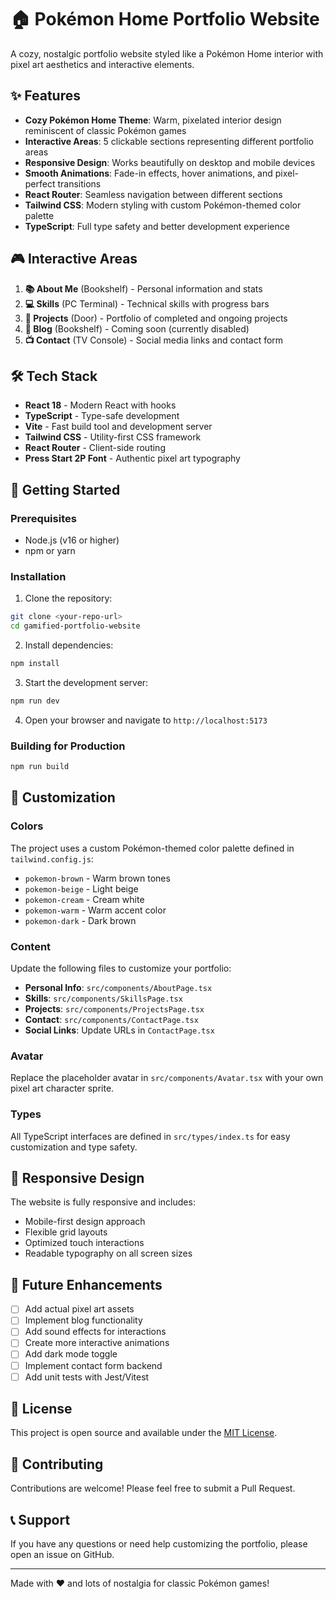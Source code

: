 # 🏠 Pokémon Home Portfolio Website

A cozy, nostalgic portfolio website styled like a Pokémon Home interior with pixel art aesthetics and interactive elements.

## ✨ Features

- **Cozy Pokémon Home Theme**: Warm, pixelated interior design reminiscent of classic Pokémon games
- **Interactive Areas**: 5 clickable sections representing different portfolio areas
- **Responsive Design**: Works beautifully on desktop and mobile devices
- **Smooth Animations**: Fade-in effects, hover animations, and pixel-perfect transitions
- **React Router**: Seamless navigation between different sections
- **Tailwind CSS**: Modern styling with custom Pokémon-themed color palette
- **TypeScript**: Full type safety and better development experience

## 🎮 Interactive Areas

1. **📚 About Me** (Bookshelf) - Personal information and stats
2. **💻 Skills** (PC Terminal) - Technical skills with progress bars
3. **🚪 Projects** (Door) - Portfolio of completed and ongoing projects
4. **📖 Blog** (Bookshelf) - Coming soon (currently disabled)
5. **📺 Contact** (TV Console) - Social media links and contact form

## 🛠️ Tech Stack

- **React 18** - Modern React with hooks
- **TypeScript** - Type-safe development
- **Vite** - Fast build tool and development server
- **Tailwind CSS** - Utility-first CSS framework
- **React Router** - Client-side routing
- **Press Start 2P Font** - Authentic pixel art typography

## 🚀 Getting Started

### Prerequisites

- Node.js (v16 or higher)
- npm or yarn

### Installation

1. Clone the repository:

```bash
git clone <your-repo-url>
cd gamified-portfolio-website
```

2. Install dependencies:

```bash
npm install
```

3. Start the development server:

```bash
npm run dev
```

4. Open your browser and navigate to `http://localhost:5173`

### Building for Production

```bash
npm run build
```

## 🎨 Customization

### Colors

The project uses a custom Pokémon-themed color palette defined in `tailwind.config.js`:

- `pokemon-brown` - Warm brown tones
- `pokemon-beige` - Light beige
- `pokemon-cream` - Cream white
- `pokemon-warm` - Warm accent color
- `pokemon-dark` - Dark brown

### Content

Update the following files to customize your portfolio:

- **Personal Info**: `src/components/AboutPage.tsx`
- **Skills**: `src/components/SkillsPage.tsx`
- **Projects**: `src/components/ProjectsPage.tsx`
- **Contact**: `src/components/ContactPage.tsx`
- **Social Links**: Update URLs in `ContactPage.tsx`

### Avatar

Replace the placeholder avatar in `src/components/Avatar.tsx` with your own pixel art character sprite.

### Types

All TypeScript interfaces are defined in `src/types/index.ts` for easy customization and type safety.

## 📱 Responsive Design

The website is fully responsive and includes:

- Mobile-first design approach
- Flexible grid layouts
- Optimized touch interactions
- Readable typography on all screen sizes

## 🎯 Future Enhancements

- [ ] Add actual pixel art assets
- [ ] Implement blog functionality
- [ ] Add sound effects for interactions
- [ ] Create more interactive animations
- [ ] Add dark mode toggle
- [ ] Implement contact form backend
- [ ] Add unit tests with Jest/Vitest

## 📄 License

This project is open source and available under the [MIT License](LICENSE).

## 🤝 Contributing

Contributions are welcome! Please feel free to submit a Pull Request.

## 📞 Support

If you have any questions or need help customizing the portfolio, please open an issue on GitHub.

---

Made with ❤️ and lots of nostalgia for classic Pokémon games!

